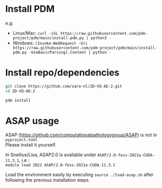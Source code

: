 # Install PDM
e.g:
- Linux/Mac: `curl -sSL https://raw.githubusercontent.com/pdm-project/pdm/main/install-pdm.py | python3 -`
- Windows: `(Invoke-WebRequest -Uri https://raw.githubusercontent.com/pdm-project/pdm/main/install-pdm.py -UseBasicParsing).Content | python -`

# Install repo/dependencies
```bash
git clone https://github.com/sara-nl/2D-VQ-AE-2.git
cd 2D-VQ-AE-2

pdm install
```


# ASAP usage
ASAP (https://github.com/computationalpathologygroup/ASAP) is not in `pyproject.toml`  
Please install it yourself.

In Snellius/Lisa, ASAP2.0 is available under `ASAP/2.0-foss-2021a-CUDA-11.3.1`, i.e.:  
`module load 2021 ASAP/2.0-foss-2021a-CUDA-11.3.1`

Load the environment easily by executing `source ./load-asap.sh` after following the previous installation steps.